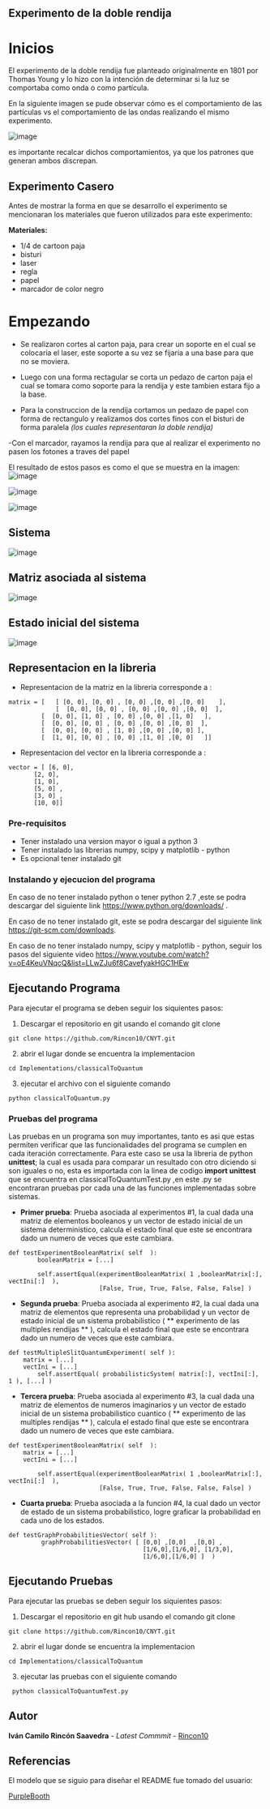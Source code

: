 ﻿## Experimento de la doble rendija

# Inicios
El experimento de la doble rendija fue planteado originalmente en 1801 por Thomas Young y lo hizo con la intención de determinar si la luz se comportaba como onda o como partícula.


En la siguiente imagen se pude observar cómo es el comportamiento de las partículas vs el comportamiento de las ondas realizando el mismo experimento.

![image](https://user-images.githubusercontent.com/53798019/75840496-5ecb9080-5d99-11ea-9e36-2c4ad91a21b4.png)

es importante recalcar dichos comportamientos, ya que los patrones que generan ambos discrepan.


## Experimento Casero

Antes de mostrar la forma en que se desarrollo  el experimento se mencionaran los materiales que fueron utilizados para este experimento:

**Materiales:**
- 1/4 de cartoon paja 
- bisturi
- laser
- regla 
- papel 
- marcador de color negro


# Empezando

- Se realizaron cortes al carton paja, para crear un  soporte en el cual se colocaria el laser, este soporte a su vez se fijaria a una base para que no se moviera.

- Luego con una forma rectagular se corta un pedazo de carton paja el cual se tomara como soporte para la rendija y este tambien estara fijo a la base.

- Para la construccion de la rendija cortamos un pedazo de papel con forma de rectangulo y realizamos dos cortes finos con el bisturi de forma paralela *(los cuales representaran la doble rendija)*

-Con el marcador, rayamos la rendija para que al realizar el experimento no pasen los fotones a traves del papel

El resultado de estos pasos es como el que se muestra en la imagen:
![image](https://user-images.githubusercontent.com/53798019/75843488-48c1ce00-5da1-11ea-9ef0-99a95b922e55.png)


![image](https://user-images.githubusercontent.com/53798019/75843715-d0a7d800-5da1-11ea-9833-04c4231fb213.png)


![image](https://user-images.githubusercontent.com/53798019/75843793-19f82780-5da2-11ea-862e-f2eca95cb03b.png)






## Sistema 
![image](https://user-images.githubusercontent.com/53798019/75600835-61b93f00-5a82-11ea-9b08-d9b01abfdc87.png)

## Matriz asociada al sistema
![image](https://user-images.githubusercontent.com/53798019/75600862-cbd1e400-5a82-11ea-9aba-1d3151e20887.png)

## Estado inicial del sistema 
![image](https://user-images.githubusercontent.com/53798019/75600871-e1dfa480-5a82-11ea-974d-5d833c298ba9.png)

## Representacion en la libreria
- Representacion de la matriz en la libreria corresponde a :
```
matrix = [   [ [0, 0], [0, 0] , [0, 0] ,[0, 0] ,[0, 0]    ],
             [  [0, 0], [0, 0] , [0, 0] ,[0, 0] ,[0, 0]  ],
	     [  [0, 0], [1, 0] , [0, 0] ,[0, 0] ,[1, 0]   ],
	     [  [0, 0], [0, 0] , [0, 0] ,[0, 0] ,[0, 0]  ],
	     [  [0, 0], [0, 0] , [1, 0] ,[0, 0] ,[0, 0] ],
	     [  [1, 0], [0, 0] , [0, 0] ,[1, 0] ,[0, 0]   ]]
```

- Representacion del vector en la libreria corresponde a :
```
vector = [ [6, 0],
 	   [2, 0],
	   [1, 0],
	   [5, 0] ,
	   [3, 0] ,
	   [10, 0]]
```

### Pre-requisitos

- Tener instalado una version mayor o igual a python 3
- Tener instalado las librerias numpy, scipy y matplotlib - python
- Es opcional tener instalado git 



### Instalando y ejecucion del programa

En caso de no tener instalado python o tener python 2.7 ,este  se podra descargar del siguiente link 
https://www.python.org/downloads/ .

En caso de no tener instalado git, este  se podra descargar del siguiente link 
https://git-scm.com/downloads.

En caso de no tener instalado numpy, scipy y matplotlib - python, seguir los pasos del siguiente video https://www.youtube.com/watch?v=oE4KeuVNqcQ&list=LLwZJu6f8CavefyakHGC1HEw





## Ejecutando Programa 

Para ejecutar el programa se deben seguir los siquientes pasos:

1) Descargar el repositorio en git usando el comando git clone  
```
git clone https://github.com/Rincon10/CNYT.git
```

2)  abrir el lugar donde se encuentra la implementacion
```
cd Implementations/classicalToQuantum

```
3) ejecutar el archivo con el siguiente comando 

```
python classicalToQuantum.py
```

### Pruebas del programa 

Las pruebas en un programa son muy importantes, tanto es asi que estas permiten verificar que las funcionalidades del programa se cumplen en cada iteración correctamente.
Para este caso se usa la libreria de python  **unittest**; la cual es usada para comparar un resultado con otro diciendo si son iguales o no, esta es  importada con la linea de codigo **import unittest** que se encuentra en classicalToQuantumTest.py ,en este .py se encontraran  pruebas por cada una de las funciones implementadas sobre sistemas.

- **Primer prueba**: Prueba asociada al experimentos #1, la cual dada una matriz de elementos booleanos y un vector de estado inicial de un sistema deterministico, calcula el estado final que este se encontrara dado un numero de veces que este cambiara.

```
def testExperimentBooleanMatrix( self  ):
        booleanMatrix = [...]

        self.assertEqual(experimentBooleanMatrix( 1 ,booleanMatrix[:], vectIni[:]  ),
                         [False, True, True, False, False, False] )
```

- **Segunda prueba**: Prueba asociada al experimento #2, la cual dada una matriz de elementos que representa una probabilidad y un vector de estado inicial de un sistema probabilistico ( ** experimento de las multiples rendijas ** ), calcula el estado final que este se encontrara dado un numero de veces que este cambiara.

```
def testMultipleSlitQuantumExperiment( self ):
	matrix = [...]
	vectIni = [...]
        self.assertEqual( probabilisticSystem( matrix[:], vectIni[:], 1 ), [...] )
```


- **Tercera prueba**:  Prueba asociada al experimento #3, la cual dada una matriz de elementos de numeros imaginarios y un vector de estado inicial de un sistema probabilistico cuantico  ( ** experimento de las multiples rendijas ** ), calcula el estado final que este se encontrara dado un numero de veces que este cambiara.

```
def testExperimentBooleanMatrix( self  ):
	matrix = [...]
	vectIni = [...]

        self.assertEqual(experimentBooleanMatrix( 1 ,booleanMatrix[:], vectIni[:]  ),
                         [False, True, True, False, False, False] )
```



- **Cuarta prueba**:   Prueba asociada a la funcion #4, la cual dado un vector de estado de un sistema probabilistico, logre graficar la probabilidad en cada uno de los estados.

```
def testGraphProbabilitiesVector( self ):
         graphProbabilitiesVector( [ [0,0] ,[0,0]  ,[0,0] ,
                                     [1/6,0],[1/6,0], [1/3,0],
                                     [1/6,0],[1/6,0] ]  )
```



## Ejecutando Pruebas

Para ejecutar las pruebas se deben seguir los siquientes pasos:

1) Descargar el repositorio en git hub usando el comando git clone  
```
git clone https://github.com/Rincon10/CNYT.git
```

2)  abrir el lugar donde se encuentra la implementacion
```
cd Implementations/classicalToQuantum

```

3) ejecutar las pruebas  con el siguiente comando 

```
 python classicalToQuantumTest.py
```


## Autor

**Iván Camilo Rincón Saavedra** - *Latest Commmit* - [Rincon10](https://github.com/Rincon10)


## Referencias
El modelo que se siguio para diseñar el README	fue tomado del usuario:

[PurpleBooth](https://github.com/PurpleBooth)


